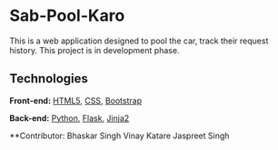 # Sab-Pool-Karo
This is a web application designed to pool the car, track their request history.
This project is in development phase.

## Technologies

**Front-end:** [HTML5](http://www.w3schools.com/html/), [CSS](http://www.w3schools.com/css/), [Bootstrap](http://getbootstrap.com)

**Back-end:** [Python](https://www.python.org/), [Flask](http://flask.pocoo.org/), [Jinja2](http://jinja.pocoo.org/docs/dev/)

**Contributor:  Bhaskar Singh 
              Vinay Katare
              Jaspreet Singh
